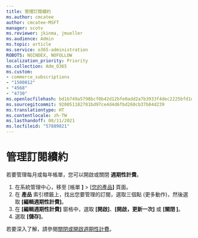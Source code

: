 ```yaml
---
title: 管理訂閱續約
ms.author: cmcatee
author: cmcatee-MSFT
manager: scotv
ms.reviewer: jkinma, jmueller
ms.audience: Admin
ms.topic: article
ms.service: o365-administration
ROBOTS: NOINDEX, NOFOLLOW
localization_priority: Priority
ms.collection: Adm_O365
ms.custom:
- commerce_subscriptions
- "1500012"
- "4568"
- "4730"
ms.openlocfilehash: bd1b749a5798bcf0b42d12bfe0add2a7b3933f4dec2225bfd1d030a29f3edb0a
ms.sourcegitcommit: 920051182781bd97ce4d4d6fbd268cb37b84d239
ms.translationtype: HT
ms.contentlocale: zh-TW
ms.lasthandoff: 08/11/2021
ms.locfileid: "57889821"
---
```

# <a name="manage-subscription-renewal"></a>管理訂閱續約

若要管理每月或每年帳單，您可以開啟或關閉 **週期性計費**。

1. 在系統管理中心，移至 [帳單 **]**  >  [[您的產品](https://go.microsoft.com/fwlink/p/?linkid=842054)**]** 頁面。
2. 在 **產品** 索引標籤上，找出您要管理的訂閱，選取三個點 (更多動作)，然後選取 **[編輯週期性計費]**。
3. 在 **[編輯週期性計費]** 窗格中，選取 **[開啟]**、**[開啟，更新一次]** 或 **[關閉 ]**。
4. 選取 **[儲存]**。

若要深入了解，請參閱[關閉或開啟週期性計費](https://docs.microsoft.com/microsoft-365/commerce/subscriptions/renew-your-subscription#turn-recurring-billing-off-or-on)。

